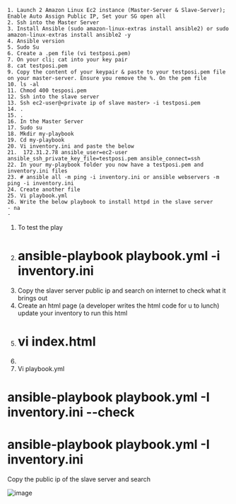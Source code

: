 	1. Launch 2 Amazon Linux Ec2 instance (Master-Server & Slave-Server); Enable Auto Assign Public IP, Set your SG open all
	2. Ssh into the Master Server
	3. Install Ansible (sudo amazon-linux-extras install ansible2) or sudo amazon-linux-extras install ansible2 -y
	4. Ansible version
	5. Sudo Su
	6. Create a .pem file (vi testposi.pem)
	7. On your cli; cat into your key pair
	8. cat testposi.pem
	9. Copy the content of your keypair & paste to your testposi.pem file on your master-server. Ensure you remove the %. On the pem file
	10. ls -al
	11. Chmod 400 tesposi.pem
	12. Ssh into the slave server
	13. Ssh ec2-user@<private ip of slave master> -i testposi.pem
	14. .
	15. .
	16. In the Master Server
	17. Sudo su
	18. Mkdir my-playbook
	19. Cd my-playbook
	20. Vi inventory.ini and paste the below
	21.  172.31.2.78 ansible_user=ec2-user ansible_ssh_private_key_file=testposi.pem ansible_connect=ssh
	22. In your my-playbook folder you now have a testposi.pem and inventory.ini files
	23. # ansible all -m ping -i inventory.ini or ansible webservers -m ping -i inventory.ini
	24. Create another file 
	25. Vi playbook.yml
	26. Write the below playbook to install httpd in the slave server
	- na
	- 

1. To test the play
2. # ansible-playbook playbook.yml -i inventory.ini
3. Copy the slaver server public ip and search on internet to check what it brings out
4. Create an html page (a developer writes the html code for u to lunch) update your inventory to run this html
5. # vi index.html
6. 
7. Vi playbook.yml



# ansible-playbook playbook.yml -I inventory.ini --check
# ansible-playbook playbook.yml -I inventory.ini

Copy the public ip of the slave server and search 



![image](https://github.com/Lordcarter/mytest-playbook/assets/135546990/7d26782a-797e-4dc8-9cf3-3b027ffce218)
